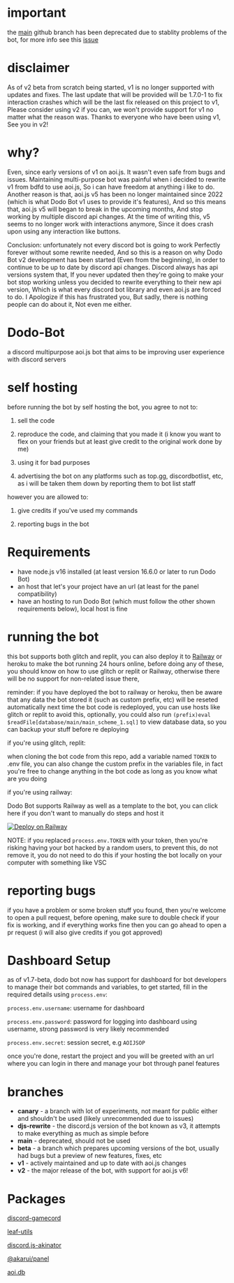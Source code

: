 # important
the [main](https://github.com/DodoGames7/Dodo-Bot/tree/main) github branch has been deprecated due to stablity problems of the bot, for more info see this [issue](https://github.com/DodoGames7/Dodo-Bot/issues/3)

# disclaimer

As of v2 beta from scratch being started, v1 is no longer supported with updates and fixes. The last update that will be provided will be 1.7.0-1 to fix interaction crashes which will be the last fix released on this project to v1, Please consider using v2 if you can, we won't provide support for v1 no matter what the reason was. Thanks to everyone who have been using v1, See you in v2!

# why?
Even, since early versions of v1 on aoi.js. It wasn't even safe from bugs and issues. Maintaining multi-purpose bot was painful when i decided to rewrite v1 from bdfd to use aoi.js, So i can have freedom at anything i like to do. Another reason is that, aoi.js v5 has been no longer maintained since 2022 (which is what Dodo Bot v1 uses to provide it's features), And so this means that, aoi.js v5 will began to break in the upcoming months, And stop working by multiple discord api changes. At the time of writing this, v5 seems to no longer work with interactions anymore, Since it does crash upon using any interaction like buttons.

Conclusion: unfortunately not every discord bot is going to work Perfectly forever without some rewrite needed, And so this is a reason on why Dodo Bot v2 development has been started (Even from the beginning), in order to continue to be up to date by discord api changes. Discord always has api versions system that, If you never updated then they're going to make your bot stop working unless you decided to rewrite everything to their new api version, Which is what every discord bot library and even aoi.js are forced to do. I Apologize if this has frustrated you, But sadly, there is nothing people can do about it, Not even me either. 

# Dodo-Bot
a discord multipurpose aoi.js bot that aims to be improving user experience with discord servers

# self hosting
before running the bot by self hosting the bot, you agree to not to:

1. sell the code

2. reproduce the code, and claiming that you made it (i know you want to flex on your friends but at least give credit to the original work done by me)

3. using it for bad purposes

4. advertising the bot on any platforms such as top.gg, discordbotlist, etc, as i will be taken them down by reporting them to bot list staff

however you are allowed to:

1. give credits if you've used my commands

2. reporting bugs in the bot

# Requirements
- have node.js v16 installed (at least version 16.6.0 or later to run Dodo Bot)
- an host that let's your project have an url (at least for the panel compatibility)
- have an hosting to run Dodo Bot (which must follow the other shown requirements below), local host is fine

# running the bot
this bot supports both glitch and replit, you can also deploy it to [Railway](https://railway.app) or heroku to make the bot running 24 hours online, before doing any of these, you should know on how to use glitch or replit or Railway, otherwise there will be no support for non-related issue there,

reminder: if you have deployed the bot to railway or heroku, then be aware that any data the bot stored it (such as custom prefix, etc) will be reseted automatically next time the bot code is redeployed, you can use hosts like glitch or replit to avoid this, optionally, you could also run `(prefix)eval $readFile[database/main/main_scheme_1.sql]` to view database data, so you can backup your stuff before re deploying


if you're using glitch, replit:

when cloning the bot code from this repo, add a variable named `TOKEN` to .env file, you can also change the custom prefix in the variables file, in fact you're free to change anything in the bot code as long as you know what are you doing

if you're using railway:

Dodo Bot supports Railway as well as a template to the bot, you can click here if you don't want to manually do steps and host it

[![Deploy on Railway](https://railway.app/button.svg)](https://railway.app/new/template/O6clYk?referralCode=88DGWn)


NOTE: if you replaced `process.env.TOKEN` with your token, then you're risking having your bot hacked by a random users, to prevent this, do not remove it, you do not need to do this if your hosting the bot locally on your computer with something like VSC

# reporting bugs
if you have a problem or some broken stuff you found, then you're welcome to open a pull request, before opening, make sure to double check if your fix is working, and if everything works fine then you can go ahead to open a pr request (i will also give credits if you got approved)

# Dashboard Setup
as of v1.7-beta, dodo bot now has support for dashboard for bot developers to manage their bot commands and variables, to get started, fill in the required details using `process.env`:

`process.env.username`: username for dashboard

`process.env.password`: password for logging into dashboard using username, strong password is very likely recommended

`process.env.secret`: session secret, e.g `AOIJSOP`

once you're done, restart the project and you will be greeted with an url where you can login in there and manage your bot through panel features


# branches
* **canary** - a branch with lot of experiments, not meant for public either and shouldn't be used (likely unrecommended due to issues)
* **djs-rewrite** - the discord.js version of the bot known as v3, it attempts to make everything as much as simple before
* **main** - deprecated, should not be used
* **beta** - a branch which prepares upcoming versions of the bot, usually had bugs but a preview of new features, fixes, etc
* **v1** - actively maintained and up to date with aoi.js changes
* **v2** - the major release of the bot, with support for aoi.js v6!

# Packages

[discord-gamecord](https://www.npmjs.com/package/discord-gamecord)

[leaf-utils](https://www.npmjs.com/package/leaf-utils)

[discord.js-akinator](https://www.npmjs.com/package/discord.js-akinator)

[@akarui/panel](https://github.com/AkaruiDevelopment/panel)

[aoi.db](https://github.com/Leref/aoi.db)



